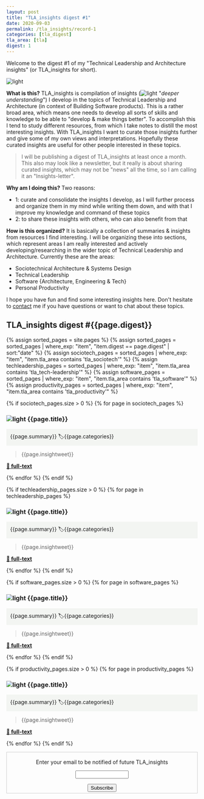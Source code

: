 ```yaml
---
layout: post
title: "TLA_insights digest #1"
date: 2020-09-03
permalink: /tla_insights/record-1
categories: [tla_digest]
tla_area: [tla]
digest: 1
---
```


Welcome to the digest #1 of my "Technical Leadership and Architecture insights" (or TLA_insights for short).

![light](/assets/tla_insights-text.png)

**What is this?** TLA_insights is compilation of insights (![light](/assets/light-bulb.png) "*deeper understanding*") I develop in the topics of Technical Leadership and Architecture (in context of Building Software products). This is a rather broad area, which means one needs to develop all sorts of skills and knowledge to be able to "develop & make things better". To accomplish this I tend to study different resources, from which I take notes to distill the most interesting insights. With TLA_insights I want to curate those insights further and give some of my own views and interpretations. Hopefully these curated insights are useful for other people interested in these topics.

> I will be publishing a digest of TLA_insights at least once a month. This also may look like a newsletter, but it really is about sharing curated insights, which may not be "news" all the time, so I am calling it an "Insights-letter".

**Why am I doing this?** Two reasons:

- 1: curate and consolidate the insights I develop, as I will further process and organize them in my mind while writing them down, and with that I improve my knowledge and command of these topics
- 2: to share these insights with others, who can also benefit from that

**How is this organized?** It is basically a collection of summaries & insights from resources I find interesting. I will be organizing these into sections, which represent areas I am really interested and actively developing/researching in the wider topic of Technical Leadership and Architecture. Currently these are the areas:

- Sociotechnical Architecture & Systems Design
- Technical Leadership
- Software {Architecture, Engineering & Tech}
- Personal Productivity

I hope you have fun and find some interesting insights here. Don't hesitate to [contact](mailto:emgsilva@gmail.com) me if you have questions or want to chat about these topics.

## <b>TLA_insights digest #{{page.digest}}</b>

 {% assign sorted_pages = site.pages %}
 {% assign sorted_pages = sorted_pages | where_exp: "item", "item.digest == page.digest" | sort:"date" %}
 {% assign sociotech_pages = sorted_pages | where_exp: "item", "item.tla_area contains 'tla_sociotech'" %}
 {% assign techleadership_pages = sorted_pages | where_exp: "item", "item.tla_area contains 'tla_tech-leadership'" %}
 {% assign software_pages = sorted_pages | where_exp: "item", "item.tla_area contains 'tla_software'" %}
 {% assign productivity_pages = sorted_pages | where_exp: "item", "item.tla_area contains 'tla_productivity'" %}

{% if sociotech_pages.size > 0 %}
{% for page in sociotech_pages %}
### ![light](/assets/light-bulb.png) {{page.title}}<br>
<div style="background-color: #f3f5f2 ; padding: 10px; border: 0px">
{{page.summary}} <span class="post-meta" > 🏷{{page.categories}}</span>
</div>

> {{page.insightweet}}

<b><a href="{{ site.baseurl }}{{ page.url }}"> 🔗 full-text </a></b>

{% endfor %}
{% endif %}

{% if techleadership_pages.size > 0 %}
{% for page in techleadership_pages %}
### ![light](/assets/light-bulb.png) {{page.title}}<br>
<div style="background-color: #f3f5f2 ; padding: 10px; border: 0px">
{{page.summary}} <span class="post-meta" > 🏷{{page.categories}}</span>
</div>

> {{page.insightweet}}

<b><a href="{{ site.baseurl }}{{ page.url }}"> 🔗 full-text </a></b>

{% endfor %}
{% endif %}

{% if software_pages.size > 0 %}
{% for page in software_pages %}
### ![light](/assets/light-bulb.png) {{page.title}}<br>
<div style="background-color: #f3f5f2 ; padding: 10px; border: 0px">
{{page.summary}} <span class="post-meta" > 🏷{{page.categories}}</span>
</div>

> {{page.insightweet}}

<b><a href="{{ site.baseurl }}{{ page.url }}"> 🔗 full-text </a></b>

{% endfor %}
{% endif %}

{% if productivity_pages.size > 0 %}
{% for page in productivity_pages %}
### ![light](/assets/light-bulb.png) {{page.title}}<br>
<div style="background-color: #f3f5f2 ; padding: 10px; border: 0px">
{{page.summary}} <span class="post-meta" > 🏷{{page.categories}}</span>
</div>

> {{page.insightweet}}

<b><a href="{{ site.baseurl }}{{ page.url }}"> 🔗 full-text </a></b>

{% endfor %}
{% endif %}

<form style="border:1px solid #ccc;padding:3px;text-align:center;" action="https://tinyletter.com/tla_insights"
    method="post" target="popupwindow"
    onsubmit="window.open('https://tinyletter.com/tla_insights', 'popupwindow', 'scrollbars=yes,width=800,height=600');return true">
    <p><label for="tlemail">Enter your email to be notified of future TLA_insights</label></p>
    <p><input type="text" style="width:140px" name="email" id="tlemail" /></p><input type="hidden" value="1"
      name="embed" /><input type="submit" value="Subscribe" />
</form>
